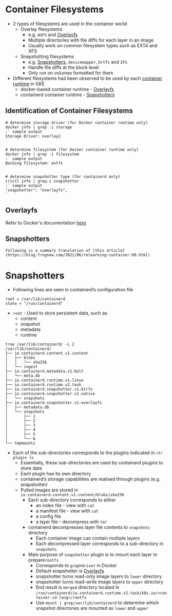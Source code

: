 # Container Filesystems

- 2 types of filesystems are used in the container world
    * Overlay filesystems
        * e.g. `AUFS` and [Overlayfs](#overlayfs)
        * Multiple directories with file diffs for each layer in an image
        * Usually work on common filesystem types such as EXT4 and XFS
    - Snapshotting filesystems
        * e.g. [Snapshotters](#snapshotters), `devicemapper`, `brtfs` and `ZFS`
        * Handle file diffs at the block level
        * Only run on volumes formatted for them
- Different filesystems had been observed to be used by each [container runtime](./container_runtime.md) in GKE
    - docker-based container runtime - [Overlayfs](#overlayfs)
    - containerd container runtime - [Snapshotters](#snapshotters)

## Identification of Container Filesystems
```
# determine storage driver (for Docker container runtime only)
docker info | grep -i storage
:` sample output 
Storage Driver: overlay2
`

# determine filesystem (for Docker container runtime only)
docker info | grep -i filesystem
:` sample output
Backing Filesystem: extfs
`

# determine snapshotter type (for containerd only)
crictl info | grep-i snapshotter
:` sample output
"snapshotter": "overlayfs",
`
```

## Overlayfs
Refer to Docker's documentation [here](https://docs.docker.com/storage/storagedriver/overlayfs-driver/)

## Snapshotters
```{note}
Following is a summary translation of [this article](https://blog.frognew.com/2021/06/relearning-container-09.html)
```
# Snapshotters

* Following lines are seen in containerd’s configuration file
```
root = /var/lib/containerd
state = "/run/containerd"
```
* `root` - Used to store persistent data, such as 
    * content
    * snapshot
    * metadata
    * runtime
```
tree /var/lib/containerd/ -L 2
/var/lib/containerd/
├── io.containerd.content.v1.content
│   ├── blobs
│   │   └── sha256
│   └── ingest
├── io.containerd.metadata.v1.bolt
│   └── meta.db
├── io.containerd.runtime.v1.linux
├── io.containerd.runtime.v2.task
├── io.containerd.snapshotter.v1.btrfs
├── io.containerd.snapshotter.v1.native
│   └── snapshots
├── io.containerd.snapshotter.v1.overlayfs
│   ├── metadata.db
│   └── snapshots
│       ├── 1
│       ├── 2
│       ├── 3
│       ├── 4
│       ├── 5
│       └── 6
└── tmpmounts
```

* Each of the sub-directories corresponds to the plugins indicated in `ctr plugin ls`
    * Essentially, these sub-directories are used by containerd plugins to store data
    * Each plugin has its own directory
    * containerd’s storage capabilities are realised through plugins (e.g. snapshotter)
    * Pulled images are stored in `io.containerd.content.v1.content/blobs/sha256`
        * Each sub-directory corresponds to either
            * an index file - view with `cat`
            * a manifest file - view with `cat`
            * a config file
            * a layer file - decompress with `tar`
        * containerd decompresses layer file contents to `snapshots` directory
            * Each container image can contain multiple layers
            * Each decompressed layer corresponds to a sub-directory in `snapshots`
        * Main purpose of `snapshotter` plugin is to mount each layer to prepare`rootfs`
            * Corresponds to `graphdriver` in Docker
            * Default snapshotter is [Overlayfs](#overlayfs)
            * snapshotter turns read-only image layers to `lower` directory
            * snapshotter turns read-write image layers to `upper` directory
            * End result is `merged` directory located in `/run/containerd/io.containerd.runtime.v2.task/k8s.io/<container-id-long>/rootfs`
            * Use `mount | grep/var/lib/containerd` to determine which snapshot directories are mounted as `lower` and `upper`